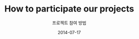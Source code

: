 ﻿---
title: How to participate our projects
subtitle: 프로젝트 참여 방법
layout: default
modal-id: 2
date: 2014-07-17
img: escape.png
thumbnail: escape-thumbnail.png
alt: image-alt
project-date: April 2014
writer: Alex
manager: Alex
description: github<br />git<br /> trello <br /> slack <br />
---
